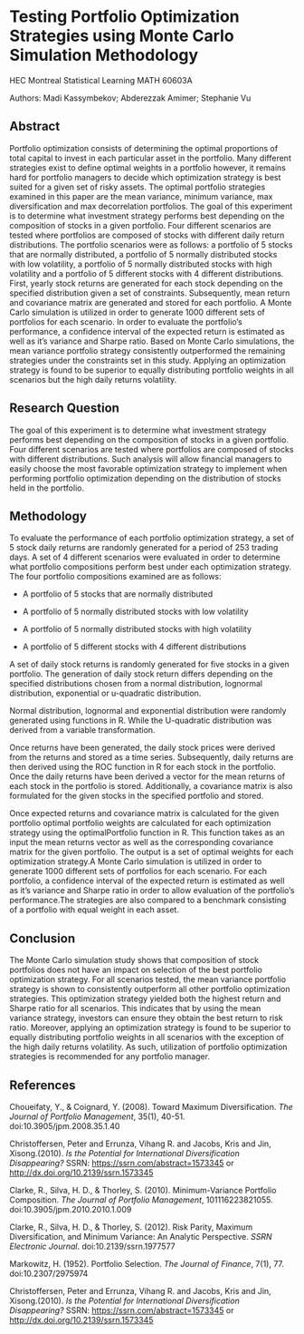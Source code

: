 # Testing Portfolio Optimization Strategies using Monte Carlo Simulation Methodology
HEC Montreal Statistical Learning MATH 60603A

Authors: Madi Kassymbekov; Abderezzak Amimer; Stephanie Vu

## Abstract
Portfolio optimization consists of determining the optimal proportions of total capital to invest in each particular asset in the portfolio. Many different 
strategies exist to define optimal weights in a portfolio however, it remains hard for portfolio managers to decide which optimization strategy is best suited for 
a given set of risky assets. The optimal portfolio strategies examined in this paper are the mean variance, minimum variance, max diversification and 
max decorrelation portfolios. The goal of this experiment is to determine what investment strategy performs best depending on the composition of stocks in a given
portfolio. Four different scenarios are tested where portfolios are composed of stocks with different daily return distributions. 
The portfolio scenarios were as follows: a portfolio of 5 stocks that are normally distributed, a portfolio of 5 normally distributed stocks with low volatility, 
a portfolio of 5 normally distributed stocks with high volatility and a portfolio of 5 different stocks with 4 different distributions. 
First, yearly stock returns are generated for each stock depending on the specified distribution given a set of constraints. 
Subsequently,  mean return and covariance matrix are generated and stored for each portfolio. A Monte Carlo simulation is utilized in order to generate 1000 
different sets of portfolios for each scenario. In order to evaluate the portfolio’s performance, a confidence interval of the expected return is estimated as well
as it’s variance and Sharpe ratio. Based on Monte Carlo simulations, the mean variance portfolio strategy consistently outperformed the remaining strategies under
the constraints set in this study. Applying an optimization strategy is found to be superior to equally distributing portfolio weights in all scenarios but the high
daily returns volatility.

## Research Question
The goal of this experiment is to determine what investment strategy performs best depending on the composition of stocks in a given portfolio. Four different scenarios are tested where portfolios are composed of stocks with different distributions. Such analysis will allow financial managers to easily choose the most favorable optimization strategy to implement when performing portfolio optimization depending on the distribution of stocks held in the portfolio.

## Methodology

To evaluate the performance of each portfolio optimization strategy, a set of 5 stock daily returns are randomly generated for a period of 253 trading days. A set of 4 different scenarios were evaluated in order to determine what portfolio compositions perform best under each optimization strategy. The four portfolio compositions examined are as follows:

+ A portfolio of 5 stocks that are normally distributed 

+ A portfolio of 5 normally distributed stocks with low volatility

+ A portfolio of 5 normally distributed stocks with high volatility

+ A portfolio of 5 different stocks with 4 different distributions

A set of daily stock returns is randomly generated for five stocks in a given portfolio. The generation of daily stock return differs depending on the specified distributions chosen from a normal distribution, lognormal distribution, exponential or u-quadratic distribution.

Normal distribution, lognormal and exponential distribution were randomly generated using functions in R. While the U-quadratic distribution was derived from a variable transformation. 

Once returns have been generated, the daily stock prices were derived from the returns and stored as a time series. Subsequently, daily returns are then derived using the ROC function in R for each stock in the portfolio. Once the daily returns have been derived a vector for the mean returns of each stock in the portfolio is stored. Additionally, a covariance matrix is also formulated for the given stocks in the specified portfolio and stored.

Once expected returns and covariance matrix is calculated for the given portfolio optimal portfolio weights are calculated for each optimization strategy using the optimalPortfolio function in R. This function takes as an input the mean returns vector as well as the corresponding covariance matrix for the given portfolio. The output is a set of optimal weights for each optimization strategy.A Monte Carlo simulation is utilized in order to generate 1000 different sets of portfolios for each scenario. For each portfolio, a confidence interval of the expected return is estimated as well as it’s variance and Sharpe ratio in order to allow evaluation of the portfolio’s performance.The strategies are also compared to a benchmark consisting of a portfolio with equal weight in each asset.

## Conclusion

The Monte Carlo simulation study shows that composition of stock portfolios does not have an impact on selection of the best portfolio optimization strategy. For all scenarios tested, the mean variance portfolio strategy is shown to consistently outperform all other portfolio optimization strategies. This optimization strategy yielded both the highest return and Sharpe ratio for all scenarios. This indicates that by using the mean variance strategy, investors can ensure they obtain the best return to risk ratio. Moreover, applying an optimization strategy is found to be superior to equally distributing portfolio weights in all scenarios with the exception of the high daily returns volatility. As such, utilization of portfolio optimization strategies is recommended for any portfolio manager.

## References

Choueifaty, Y., & Coignard, Y. (2008). Toward Maximum Diversification. *The Journal of Portfolio Management*, 35(1), 40-51. doi:10.3905/jpm.2008.35.1.40

Christoffersen, Peter and Errunza, Vihang R. and Jacobs, Kris and Jin, Xisong.(2010). *Is the Potential for International Diversification Disappearing?* SSRN: https://ssrn.com/abstract=1573345 or http://dx.doi.org/10.2139/ssrn.1573345

Clarke, R., Silva, H. D., & Thorley, S. (2010). Minimum-Variance Portfolio Composition. *The Journal of Portfolio Management*, 101116223821055. doi:10.3905/jpm.2010.2010.1.009

Clarke, R., Silva, H. D., & Thorley, S. (2012). Risk Parity, Maximum Diversification, and Minimum Variance: An Analytic Perspective. *SSRN Electronic Journal*. doi:10.2139/ssrn.1977577

Markowitz, H. (1952). Portfolio Selection. *The Journal of Finance*, 7(1), 77. doi:10.2307/2975974

Christoffersen, Peter and Errunza, Vihang R. and Jacobs, Kris and Jin, Xisong.(2010). *Is the Potential for International Diversification Disappearing?* SSRN: https://ssrn.com/abstract=1573345 or http://dx.doi.org/10.2139/ssrn.1573345

